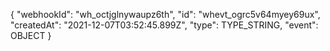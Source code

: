 
{
 "webhookId": "wh_octjglnywaupz6th",
 "id": "whevt_ogrc5v64myey69ux",
 "createdAt": "2021-12-07T03:52:45.899Z",
 "type": TYPE_STRING,
 "event": OBJECT
}